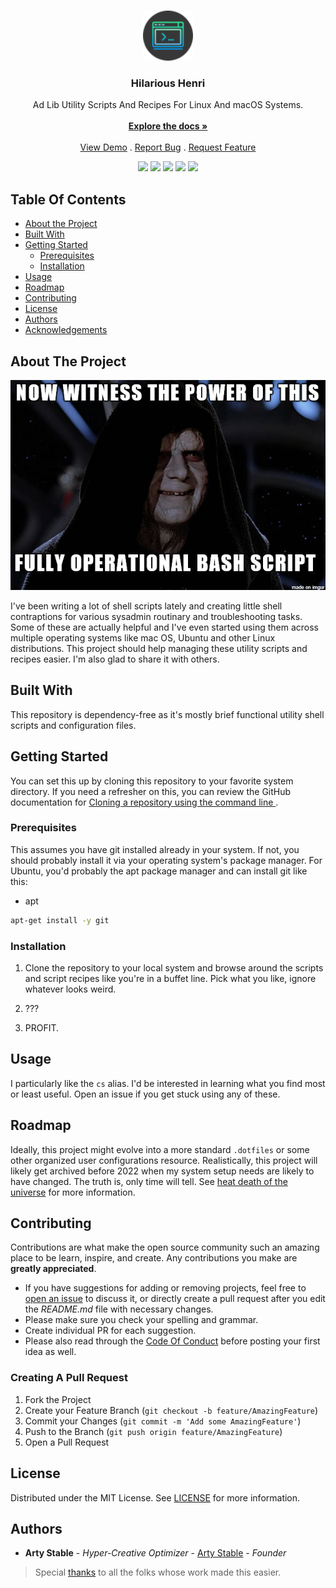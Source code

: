<br/>
<p align="center">
  <a href="https://github.com/artystable/hilarious-henri">
    <img src="https://raw.githubusercontent.com/artystable/hilarious-henri/main/assets/hh-logo.png" alt="Logo" width="80" height="80">
  </a>

  <h3 align="center">Hilarious Henri</h3>

  <p align="center">
    Ad Lib Utility Scripts And Recipes For Linux And macOS Systems.
    <br/>
    <br/>
    <a href="https://github.com/artystable/hilarious-henri"><strong>Explore the docs »</strong></a>
    <br/>
    <br/>
    <a href="https://github.com/artystable/hilarious-henri">View Demo</a>
    .
    <a href="https://github.com/artystable/hilarious-henri/issues">Report Bug</a>
    .
    <a href="https://github.com/artystable/hilarious-henri/issues">Request Feature</a>
  </p>
  <p align="center">
    <img src="https://img.shields.io/github/contributors/artystable/hilarious-henri?color=dark-green"/>
    <img src="https://img.shields.io/github/forks/artystable/hilarious-henri?style=social"/>
    <img src="https://img.shields.io/github/license/artystable/hilarious-henri"/>
    <img src="https://img.shields.io/github/stars/artystable/hilarious-henri?style=social"/>
    <img src="https://img.shields.io/github/issues/artystable/hilarious-henri"/>
  </p>
</p>

## Table Of Contents

* [About the Project](#about-the-project)
* [Built With](#built-with)
* [Getting Started](#getting-started)
  * [Prerequisites](#prerequisites)
  * [Installation](#installation)
* [Usage](#usage)
* [Roadmap](#roadmap)
* [Contributing](#contributing)
* [License](#license)
* [Authors](#authors)
* [Acknowledgements](#acknowledgements)

## About The Project

![Screen Shot](https://github.com/artystable/hilarious-henri/blob/main/assets/showcase-meme.png?raw=true)

I've been writing a lot of shell scripts lately and creating little shell contraptions for various sysadmin routinary and troubleshooting tasks. Some of these are actually helpful and I've even started using them across multiple operating systems like mac OS, Ubuntu and other Linux distributions. This project should help managing these utility scripts and recipes easier. I'm also glad to share it with others.

## Built With

This repository is dependency-free as it's mostly brief functional utility shell scripts and configuration files.

## Getting Started

You can set this up by cloning this repository to your favorite system directory. If you need a refresher on this, you can review the GitHub documentation for [Cloning a repository using the command line
](https://docs.github.com/en/github/creating-cloning-and-archiving-repositories/cloning-a-repository#cloning-a-repository-using-the-command-line).

### Prerequisites

This assumes you have git installed already in your system. If not, you should probably install it via your operating system's package manager. For Ubuntu, you'd probably the apt package manager and can install git like this:

* apt

```sh
apt-get install -y git
```

### Installation

1. Clone the repository to your local system and browse around the scripts and script recipes like you're in a buffet line. Pick what you like, ignore whatever looks weird.

2. ???

4. PROFIT.

## Usage

I particularly like the `cs` alias. I'd be interested in learning what you find most or least useful. Open an issue if you get stuck using any of these.

## Roadmap

Ideally, this project might evolve into a more standard `.dotfiles` or some other organized user configurations resource. Realistically, this project will likely get archived before 2022 when my system setup needs are likely to have changed. The truth is, only time will tell. See [heat death of the universe](https://en.wikipedia.org/wiki/Heat_death_of_the_universe) for more information.

## Contributing

Contributions are what make the open source community such an amazing place to be learn, inspire, and create. Any contributions you make are **greatly appreciated**.
* If you have suggestions for adding or removing projects, feel free to [open an issue](https://github.com/artystable/hilarious-henri/issues/new) to discuss it, or directly create a pull request after you edit the *README.md* file with necessary changes.
* Please make sure you check your spelling and grammar.
* Create individual PR for each suggestion.
* Please also read through the [Code Of Conduct](https://github.com/artystable/hilarious-henri/blob/main/CODE_OF_CONDUCT.md) before posting your first idea as well.

### Creating A Pull Request

1. Fork the Project
2. Create your Feature Branch (`git checkout -b feature/AmazingFeature`)
3. Commit your Changes (`git commit -m 'Add some AmazingFeature'`)
4. Push to the Branch (`git push origin feature/AmazingFeature`)
5. Open a Pull Request

## License

Distributed under the MIT License. See [LICENSE](https://github.com/artystable/hilarious-henri/blob/main/LICENSE.md) for more information.

## Authors

* **Arty Stable** - *Hyper-Creative Optimizer* - [Arty Stable](https://artystable.github.io) - *Founder*

> Special [thanks](https://github.com/artystable/hilarious-henri/blob/main/THANKS.md) to all the folks whose work made this easier.
